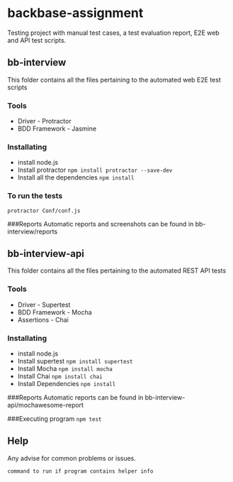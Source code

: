 # backbase-assignment

Testing project with manual test cases, a test evaluation report, E2E web and API test scripts.


## bb-interview
This folder contains all the files pertaining to the automated web E2E test scripts

### Tools 
* Driver - Protractor
* BDD Framework - Jasmine

### Installating
* install node.js
* Install protractor ```npm install protractor --save-dev```
* Install all the dependencies ```npm install```

### To run the tests 

```protractor Conf/conf.js```

###Reports
Automatic reports and screenshots can be found in bb-interview/reports


## bb-interview-api
This folder contains all the files pertaining to the automated REST API tests

### Tools 
* Driver - Supertest
* BDD Framework - Mocha
* Assertions - Chai

### Installating
* install node.js
* Install supertest ```npm install supertest ```
* Install Mocha ```npm install mocha ```
* Install Chai ```npm install chai ```
* Install Dependencies ```npm install```


###Reports
Automatic reports can be found in bb-interview-api/mochawesome-report

###Executing program
```npm test```

## Help

Any advise for common problems or issues.
```
command to run if program contains helper info


